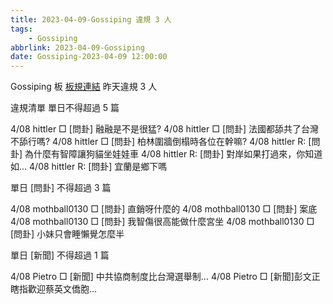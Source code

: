 ```yaml
---
title: 2023-04-09-Gossiping 違規 3 人
tags:
    - Gossiping
abbrlink: 2023-04-09-Gossiping
date: Gossiping-2023-04-09 12:00:00
---
```

Gossiping 板 [板規連結](https://www.ptt.cc/bbs/Gossiping/M.1637425085.A.07D.html)
昨天違規 3 人
<!-- more -->

違規清單
單日不得超過 5 篇

4/08 hittler □ [問卦] 融融是不是很猛?
4/08 hittler □ [問卦] 法國都舔共了台灣不舔行嗎?
4/08 hittler □ [問卦] 柏林圍牆倒榻時各位在幹嘛?
4/08 hittler R: [問卦] 為什麼有智障讓狗貓坐娃娃車
4/08 hittler R: [問卦] 對岸如果打過來，你知道如…
4/08 hittler R: [問卦] 宜蘭是鄉下嗎

單日 [問卦] 不得超過 3 篇

4/08 mothball0130 □ [問卦] 直銷呀什麼的
4/08 mothball0130 □ [問卦] 案底
4/08 mothball0130 □ [問卦] 我智傷很高能做什麼宮坐
4/08 mothball0130 □ [問卦] 小妹只會睡懶覺怎麼半

單日 [新聞] 不得超過 1 篇

4/08 Pietro □ [新聞] 中共協商制度比台灣選舉制…
4/08 Pietro □ [新聞]彭文正瞎指歡迎蔡英文僑胞…